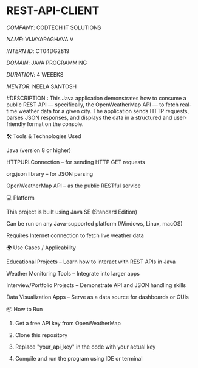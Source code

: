# REST-API-CLIENT

*COMPANY*: CODTECH IT SOLUTIONS

*NAME*: VIJAYARAGHAVA V 

*INTERN ID*: CT04DG2819

*DOMAIN*: JAVA PROGRAMMING

*DURATION*: 4 WEEEKS

*MENTOR*: NEELA SANTOSH

#DESCRIPTION : This Java application demonstrates how to consume a public REST API — specifically, the OpenWeatherMap API — to fetch real-time weather data for a given city. The application sends HTTP requests, parses JSON responses, and displays the data in a structured and user-friendly format on the console.



🛠️ Tools & Technologies Used

Java (version 8 or higher)

HTTPURLConnection – for sending HTTP GET requests

org.json library – for JSON parsing

OpenWeatherMap API – as the public RESTful service



💻 Platform

This project is built using Java SE (Standard Edition)

Can be run on any Java-supported platform (Windows, Linux, macOS)

Requires Internet connection to fetch live weather data



🌍 Use Cases / Applicability

Educational Projects – Learn how to interact with REST APIs in Java

Weather Monitoring Tools – Integrate into larger apps

Interview/Portfolio Projects – Demonstrate API and JSON handling skills

Data Visualization Apps – Serve as a data source for dashboards or GUIs



📦 How to Run

1. Get a free API key from OpenWeatherMap

2. Clone this repository

3. Replace "your_api_key" in the code with your actual key

4. Compile and run the program using IDE or terminal
